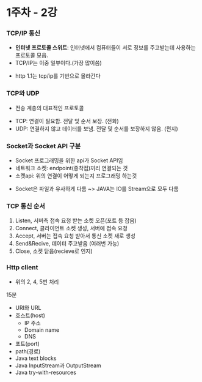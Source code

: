 # 1주차 - 2강 

### TCP/IP 통신
* __인터넷 프로토콜 스위트__: 인터넷에서 컴퓨터들이 서로 정보를 주고받는데 사용하는 프로토콜 모음. 
* TCP/IP는 이중 일부이다.(가장 많이씀)
+ http 1.1는 tcp/ip를 기반으로 올라간다


### TCP와 UDP
* 전송 계층의 대표적인 프로토콜
- TCP: 연결이 필요함. 전달 및 순서 보장. (전화)
- UDP: 연결하지 않고 데이터를 보냄. 전달 및 순서를 보장하지 않음. (편지)


### Socket과 Socket API 구분
* Socket 프로그래밍을 위한 api가 Socket API임
* 네트워크 소켓: endpoint(종착접)끼리 연결되는 것
* 소켓api: 위의 연결이 어떻게 되는지 프로그래밍 하는것

+ Socket은 파일과 유사하게 다룸 ~> JAVA는 IO를 Stream으로 모두 다룸


### TCP 통신 순서
1. Listen, 서버측 접속 요청 받는 소켓 오픈(포트 등 잡음)
2. Connect, 클라이언트 소켓 생성, 서버에 접속 요청
3. Accept, 서버는 접속 요청 받아서 통신 소켓 새로 생성
4. Send&Recive, 데이터 주고받음 (여러번 가능)
5. Close, 소켓 닫음(recieve로 인지)


### Http client
* 위의 2, 4, 5번 처리

15분
  
- URI와 URL
- 호스트(host)
    - IP 주소
    - Domain name
    - DNS
- 포트(port)
- path(경로)
- Java text blocks
- Java InputStream과 OutputStream
- Java try-with-resources
